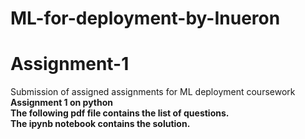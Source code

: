# ML-for-deployment-by-Inueron
# Assignment-1
Submission of assigned assignments for ML deployment coursework
<br/><b> Assignment 1 on python
<br/> The following pdf file contains the list of questions.
<br/> The ipynb notebook contains the solution.
